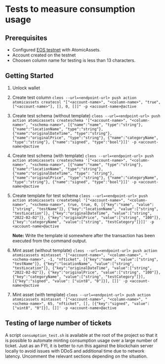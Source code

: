 # Tests to measure consumption usage

## Prerequisites

- Configured [EOS testnet](https://developers.eos.io/manuals/eos/v2.1/nodeos/usage/development-environment/local-single-node-testnet) with AtomicAssets.
- Account created on the testnet
- Choosen column name for testing is less than 13 characters.

## Getting Started

1. Unlock wallet
2. Create test column
   `cleos --url=<endpoint-url> push action atomicassets createcol "["<account-name>", "<column-name>", "true", ["<account-name>"], [], 0, []]" -p <account-name>@active`
3. Create test schema (without template)
   `cleos --url=<endpoint-url> push action atomicassets createschema '["<account-name>", "<column-name>", "<schema-name>", [{"name":"name", "type":"string"}, {"name":"locationName", "type":"string"}, {"name":"originalDateTime", "type":"string"}, {"name":"originalPrice", "type":"string"}, {"name":"categoryName", "type":"string"}, {"name":"signed", "type":"bool"}]]' -p <account-name>@active`
4. Create test schema (with template)
   `cleos --url=<endpoint-url> push action atomicassets createschema '["<account-name>", "<column-name>", "<schema-name>", [{"name":"name", "type":"string"}, {"name":"locationName", "type":"string"}, {"name":"originalDateTime", "type": "string"}, {"name":"originalPrice", "type":"string"}, {"name":"categoryName", "type":"string"}, {"name":"signed", "type":"bool"}]]' -p <account-name>@active`
5. Create template for test schema
   `cleos --url=<endpoint-url> push action atomicassets createtempl '["<account-name>", "<column-name>", "<schema-name>", true, true, 0, [{"key":"name", "value":["string", "testName"]}, {"key":"locationName", "value":["string", "testLocation"]}, {"key":"originalDateTime", "value":["string", "2022-02-02"]}, {"key":"originalPrice", "value":["string", "100"]}, {"key":"categoryName", "value":["string", "testCategory"]}]]' -p <account-name>@active`
   
   **Note:** Write the template id somewhere after the transaction has been executed from the command output.

6. Mint asset (without template)
   `cleos --url=<endpoint-url> push action atomicassets mintasset '["<account-name>", "<column-name>", "<schema-name>", -1, "nfticket", [{"key":"name", "value":["string", "testName"]}, {"key":"locationName", "value":["string", "testLocation"]}, {"key":"originalDateTime", "value":["string", "2022-02-02"]}, {"key":"originalPrice", "value":["string", "100"]}, {"key":"categoryName", "value":["string", "testCategory"]}], [{"key":"signed", "value": ["uint8", "0"]}], []]' -p <account-name>@active`
7. Mint asset (with template)
   `cleos --url=<endpoint-url> push action atomicassets mintasset '["<account-name>", "<column-name>", "<schema-name>", 65, "nfticket", [], [{"key":"signed", "value": ["uint8", "0"]}], []]' -p <account-name>@active`

## Testing of large number of tickets

A script `consumption_test.sh` is available at the root of the project so that it is possible to automate minting consumption usage over a large number of ticket. Just as an FYI, it is better to run this against the blockchain server locally to avoid issues with DDoS and additional time due to network latency. Uncomment the relevant sections depending on the situation.